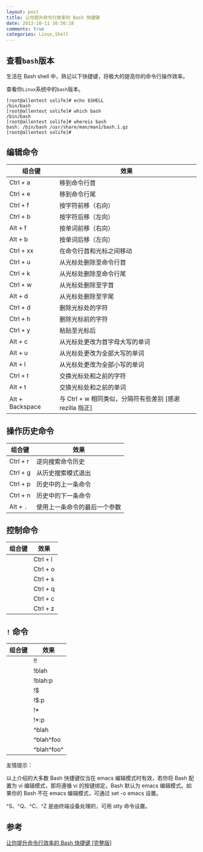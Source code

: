 ```yaml
---
layout: post
title: 让你提升命令行效率的 Bash 快捷键
date: 2013-10-11 16:56:18
comments: true
categories: Linux,Shell
---
```

## 查看`bash`版本

生活在 Bash shell 中，熟记以下快捷键，将极大的提高你的命令行操作效率。

查看你`Linux`系统中的`bash`版本。

    [root@allentest solife]# echo $SHELL
    /bin/bash
    [root@allentest solife]# which bash
    /bin/bash
    [root@allentest solife]# whereis bash
    bash: /bin/bash /usr/share/man/man1/bash.1.gz
    [root@allentest solife]# 

## 编辑命令

| 组合键 | 效果 |
|--------|------|
   |  Ctrl + a | 移到命令行首  
   |  Ctrl + e | 移到命令行尾
   | Ctrl + f | 按字符前移（右向）
   | Ctrl + b | 按字符后移（左向）
   | Alt + f | 按单词前移（右向）
   | Alt + b | 按单词后移（左向）
   | Ctrl + xx | 在命令行首和光标之间移动
   | Ctrl + u | 从光标处删除至命令行首
   | Ctrl + k  | 从光标处删除至命令行尾
   | Ctrl + w | 从光标处删除至字首
   | Alt + d | 从光标处删除至字尾
   | Ctrl + d | 删除光标处的字符
   | Ctrl + h | 删除光标前的字符
   | Ctrl + y | 粘贴至光标后
   | Alt + c | 从光标处更改为首字母大写的单词
   | Alt + u | 从光标处更改为全部大写的单词
   | Alt + l | 从光标处更改为全部小写的单词
   | Ctrl + t | 交换光标处和之前的字符
   | Alt + t | 交换光标处和之前的单词
   | Alt + Backspace| 与 Ctrl + w 相同类似，分隔符有些差别 [感谢 rezilla 指正]

## 操作历史命令

| 组合键 | 效果 |
|--------|------|
   |  Ctrl + r | 逆向搜索命令历史
   |  Ctrl + g | 从历史搜索模式退出
   |  Ctrl + p |  历史中的上一条命令
   |  Ctrl + n |  历史中的下一条命令
   |  Alt + `.`|  使用上一条命令的最后一个参数

## 控制命令

| 组合键 | 效果 |
|--------|------|
     | Ctrl + l | 清屏
     | Ctrl + o | 执行当前命令，并选择上一条命令
     | Ctrl + s | 阻止屏幕输出
     | Ctrl + q | 允许屏幕输出
     | Ctrl + c | 终止命令
     | Ctrl + z | 挂起命令

## `!` 命令

| 组合键 | 效果 |
|--------|------|
     | !! | 执行上一条命令
     | !blah | 执行最近的以 blah 开头的命令，如 !ls
     | !blah:p | 仅打印输出，而不执行
     | !$ | 上一条命令的最后一个参数，与 Alt + . 相同
     | !$:p | 打印输出 !$ 的内容
    |  !* | 上一条命令的所有参数
     | !*:p | 打印输出 !* 的内容
     | ^blah | 删除上一条命令中的 blah
     | ^blah^foo | 将上一条命令中的 blah 替换为 foo
     | ^blah^foo^ | 将上一条命令中所有的 blah 都替换为 foo

友情提示：

以上介绍的大多数 Bash 快捷键仅当在 emacs 编辑模式时有效，若你将 Bash 配置为 vi 编辑模式，那将遵循 vi 的按键绑定。Bash 默认为 emacs 编辑模式。如果你的 Bash 不在 emacs 编辑模式，可通过 set -o emacs 设置。

^S、^Q、^C、^Z 是由终端设备处理的，可用 stty 命令设置。
    
## 参考

[让你提升命令行效率的 Bash 快捷键 [完整版]](http://linuxtoy.org/archives/bash-shortcuts.html)
